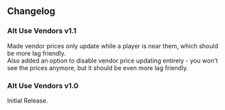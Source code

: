 ## Changelog

### Alt Use Vendors v1.1
Made vendor prices only update while a player is near them, which should be more lag friendly.    
Also added an option to disable vendor price updating entirely - you won't see the prices anymore, but it should be even more lag friendly.

### Alt Use Vendors v1.0
Initial Release.
